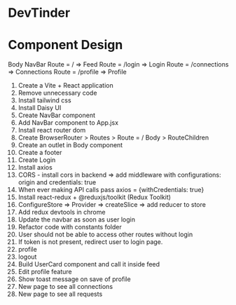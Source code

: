 # DevTinder

# Component Design

Body
NavBar
Route = / => Feed
Route = /login => Login
Route = /connections => Connections
Route = /profile => Profile

1. Create a Vite + React application
2. Remove unnecessary code
3. Install tailwind css
4. Install Daisy UI
5. Create NavBar component
6. Add NavBar component to App.jsx
7. Install react router dom
8. Create BrowserRouter > Routes > Route = / Body > RouteChildren
9. Create an outlet in Body component
10. Create a footer
11. Create Login
12. Install axios
13. CORS - install cors in backend => add middleware with configurations: origin and credentials: true
14. When ever making API calls pass axios = {withCredentials: true}
15. Install react-redux + @reduxjs/toolkit (Redux Toolkit)
16. ConfigureStore => Provider => createSlice => add reducer to store
17. Add redux devtools in chrome
18. Update the navbar as soon as user login
19. Refactor code with constants folder
20. User should not be able to access other routes without login
21. If token is not present, redirect user to login page.
22. profile
23. logout
24. Build UserCard component and call it inside feed
25. Edit profile feature
26. Show toast message on save of profile
27. New page to see all connections
28. New page to see all requests
